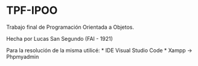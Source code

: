 # TPF-IPOO

Trabajo final de Programación Orientada a Objetos. 

Hecha por Lucas San Segundo (FAI - 1921)

Para la resolución de la misma utilicé: 
    *  IDE Visual Studio Code
    *  Xampp -> Phpmyadmin 



